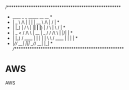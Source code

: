 /****************************************************
*    ____          _    _ _____            __  __   *
*   |  _ \   /\   | |  | |  __ \     /\   |  \/  |  *
*   | |_) | /  \  | |__| | |__) |   /  \  | \  / |  *
*   |  _ < / /\ \ |  __  |  _  /   / /\ \ | |\/| |  *
*   | |_) / ____ \| |  | | | \ \  / ____ \| |  | |  *
*   |____/_/    \_\_|  |_|_|  \_\/_/    \_\_|  |_|  *
*/***************************************************
# AWS
AWS
